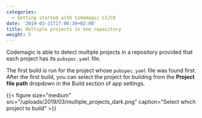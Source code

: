 ```yaml
---
categories:
  - Getting started with Codemagic CI/CD
date: '2019-03-21T17:06:39+02:00'
title: Multiple projects in one repository
weight: 5
---
```


Codemagic is able to detect multiple projects in a repository provided that each project has its `pubspec.yaml` file.

The first build is run for the project whose `pubspec.yaml` file was found first. After the first build, you can select the project for building from the **Project file path** dropdown in the Build section of app settings.

{{< figure size="medium" src="/uploads/2019/03/multiple_projects_dark.png" caption="Select which project to build" >}}
